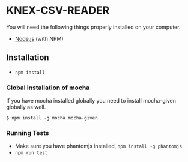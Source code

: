 # KNEX-CSV-READER

You will need the following things properly installed on your computer.

* [Node.js](http://nodejs.org/) (with NPM)

## Installation

* `npm install`

### Global installation of mocha

If you have mocha installed globally you need to install mocha-given globally as well.
```
$ npm install -g mocha mocha-given
```

### Running Tests
* Make sure you have phantomjs installed, `npm install -g phantomjs`
* `npm run test`

